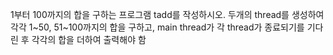 1부터 100까지의 합을 구하는 프로그램 tadd를 작성하시오. 두개의 thread를 생성하여 각각 1~50, 51~100까지의 합을 구하고, main thread가 각 thread가 종료되기를 기다린 후 각각의 합을 더하여 출력해야 함
